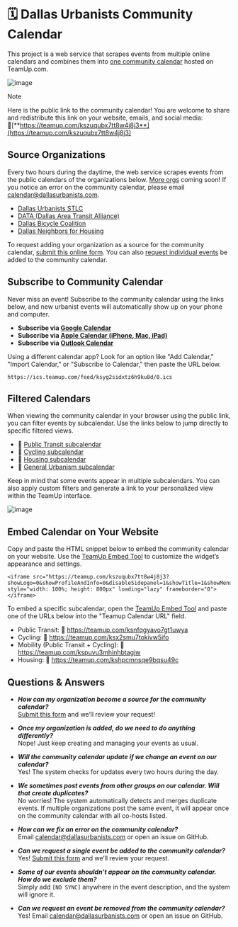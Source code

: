# 🗓️ Dallas Urbanists Community Calendar

This project is a web service that scrapes events from multiple online calendars and combines them into [one community calendar](https://teamup.com/kszuqubx7tt8w4j8j3) hosted on TeamUp.com.

![image](https://github.com/user-attachments/assets/708b1fd7-ae48-4d2f-8a1a-6243a07c1c51)

> [!NOTE]
> Here is the public link to the community calendar! You are welcome to share and redistribute this link on your website, emails, and social media: 🔗[**https://teamup.com/kszuqubx7tt8w4j8j3**](https://teamup.com/kszuqubx7tt8w4j8j3)

## Source Organizations

Every two hours during the daytime, the web service scrapes events from the public calendars of the organizations below. [More orgs](https://github.com/DallasUrbanists/calendar-read-api/issues/1) coming soon! If you notice an error on the community calendar, please email calendar@dallasurbanists.com.

- [Dallas Urbanists STLC](https://www.meetup.com/dallas-urbanists-stlc/events/)
- [DATA (Dallas Area Transit Alliance)](https://dallasareatransitalliance.org/calendar)
- [Dallas Bicycle Coalition](https://dallasbicyclecoalition.org/calendar/)
- [Dallas Neighbors for Housing](https://actionnetwork.org/groups/dallas-neighbors-for-housing)

To request adding your organization as a source for the community calendar, [submit this online form](https://forms.gle/6KLcsuau4ncZcocn9). You can also [request individual events](https://forms.gle/D7r5FWhG2fFTjPJK8) be added to the community calendar.

## Subscribe to Community Calendar

Never miss an event! Subscribe to the community calendar using the links below, and new urbanist events will automatically show up on your phone and computer.

- **Subscribe via [Google Calendar](https://calendar.google.com/calendar/u/0/r?cid=dft59nffa5rb5djs8pnc4ps6jpo7csb5@import.calendar.google.com)**
- **Subscribe via [Apple Calendar (iPhone, Mac, iPad)](webcal://ics.teamup.com/feed/ksyg2sidxtz6h9ku8d/0.ics)**
- **Subscribe via [Outlook Calendar](https://outlook.live.com/calendar/0/addcalendar?url=https://ics.teamup.com/feed/ksyg2sidxtz6h9ku8d/0.ics&name=Dallas%20Urbanists%20Community%20Calendar)**

Using a different calendar app? Look for an option like "Add Calendar," "Import Calendar," or "Subscribe to Calendar," then paste the URL below.
```
https://ics.teamup.com/feed/ksyg2sidxtz6h9ku8d/0.ics
```

## Filtered Calendars

When viewing the community calendar in your browser using the public link, you can filter events by subcalendar. Use the links below to jump directly to specific filtered views.

- 🔗 [Public Transit subcalendar](https://teamup.com/kszuqubx7tt8w4j8j3?tz=America%2FChicago&view=L&calendars=14216526&viewstate=%7B%22dateRange%22%3A%22year%22%2C%22groupBy%22%3A%22month%22%2C%22showDetails%22%3Afalse%7D)
- 🔗 [Cycling subcalendar](https://teamup.com/kszuqubx7tt8w4j8j3?tz=America%2FChicago&view=L&calendars=14211118&viewstate=%7B%22dateRange%22%3A%22year%22%2C%22groupBy%22%3A%22month%22%2C%22showDetails%22%3Afalse%7D)
- 🔗 [Housing subcalendar](https://teamup.com/kszuqubx7tt8w4j8j3?tz=America%2FChicago&view=L&calendars=14211119&viewstate=%7B%22dateRange%22%3A%22year%22%2C%22groupBy%22%3A%22month%22%2C%22showDetails%22%3Afalse%7D)
- 🔗 [General Urbanism subcalendar](https://teamup.com/kszuqubx7tt8w4j8j3?tz=America%2FChicago&view=L&calendars=14211126&viewstate=%7B%22dateRange%22%3A%22year%22%2C%22groupBy%22%3A%22month%22%2C%22showDetails%22%3Afalse%7D)

Keep in mind that some events appear in multiple subcalendars. You can also apply custom filters and generate a link to your personalized view within the TeamUp interface.

![image](https://github.com/user-attachments/assets/7c230e6d-0b2c-4ca3-8d4c-03b2100a6039)

## Embed Calendar on Your Website

Copy and paste the HTML snippet below to embed the community calendar on your website. Use the [TeamUp Embed Tool](https://teamup.com/embed/kszuqubx7tt8w4j8j3) to customize the widget’s appearance and settings.
```
<iframe src="https://teamup.com/kszuqubx7tt8w4j8j3?showLogo=0&showProfileAndInfo=0&disableSidepanel=1&showTitle=1&showMenu=0&showViewHeader=1&showAgendaDetails=0&showDateControls=1&showDateRange=0" style="width: 100%; height: 800px" loading="lazy" frameborder="0"></iframe>
```

To embed a specific subcalendar, open the [TeamUp Embed Tool](https://teamup.com/embed) and paste one of the URLs below into the "Teamup Calendar URL" field.

- Public Transit: 🔗 https://teamup.com/ksnfqgyavo7gt1uwya
- Cycling: 🔗 https://teamup.com/ksx2smu7tokivw5ifo
- Mobility (Public Transit + Cycling): 🔗 https://teamup.com/kspuvu3mhinhbtagjw
- Housing: 🔗 https://teamup.com/kshpcmnsqe9bqsu49c

## Questions & Answers

- ***How can my organization become a source for the community calendar?***  
[Submit this form](https://forms.gle/6KLcsuau4ncZcocn9) and we’ll review your request!

- ***Once my organization is added, do we need to do anything differently?***  
Nope! Just keep creating and managing your events as usual.

- ***Will the community calendar update if we change an event on our calendar?***  
Yes! The system checks for updates every two hours during the day.

- ***We sometimes post events from other groups on our calendar. Will that create duplicates?***  
No worries! The system automatically detects and merges duplicate events. If multiple organizations post the same event, it will appear once on the community calendar with all co-hosts listed.

- ***How can we fix an error on the community calendar?***  
Email calendar@dallasurbanists.com or open an issue on GitHub.

- ***Can we request a single event be added to the community calendar?***  
Yes! [Submit this form](https://forms.gle/D7r5FWhG2fFTjPJK8) and we’ll review your request.

- ***Some of our events shouldn’t appear on the community calendar. How do we exclude them?***  
Simply add `[NO SYNC]` anywhere in the event description, and the system will ignore it.

- ***Can we request an event be removed from the community calendar?***  
Yes! Email calendar@dallasurbanists.com or open an issue on GitHub.

